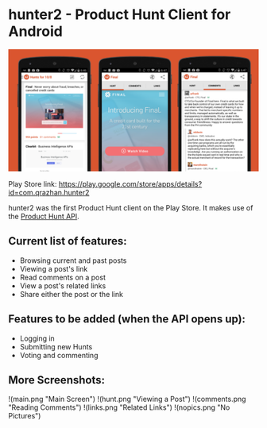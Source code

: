 hunter2 - Product Hunt Client for Android
=====================================

![Feature Graphic](feature_graphic.png "Feature Graphic")

Play Store link: https://play.google.com/store/apps/details?id=com.qrazhan.hunter2

hunter2 was the first Product Hunt client on the Play Store.  It makes use of the [Product Hunt API](http://www.producthunt.com/v1/docs).

Current list of features:
-------------------------
* Browsing current and past posts
* Viewing a post's link
* Read comments on a post
* View a post's related links
* Share either the post or the link


Features to be added (when the API opens up):
---------------------------
* Logging in
* Submitting new Hunts
* Voting and commenting

More Screenshots:
-----------------
!(main.png "Main Screen")
!(hunt.png "Viewing a Post")
!(comments.png "Reading Comments")
!(links.png "Related Links")
!(nopics.png "No Pictures")


